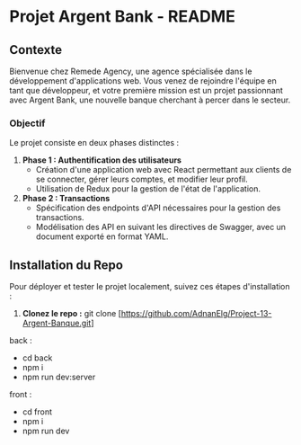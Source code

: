 # Projet Argent Bank - README

## Contexte

Bienvenue chez Remede Agency, une agence spécialisée dans le développement d'applications web. Vous venez de rejoindre l'équipe en tant que développeur, et votre première mission est un projet passionnant avec Argent Bank, une nouvelle banque cherchant à percer dans le secteur.

### Objectif

Le projet consiste en deux phases distinctes :

1. **Phase 1 : Authentification des utilisateurs**
   - Création d'une application web avec React permettant aux clients de se connecter, gérer leurs comptes, et modifier leur profil.
   - Utilisation de Redux pour la gestion de l'état de l'application.
2. **Phase 2 : Transactions**
   - Spécification des endpoints d'API nécessaires pour la gestion des transactions.
   - Modélisation des API en suivant les directives de Swagger, avec un document exporté en format YAML.

## Installation du Repo

Pour déployer et tester le projet localement, suivez ces étapes d'installation :

1. **Clonez le repo :**
   git clone [https://github.com/AdnanElg/Project-13-Argent-Banque.git]

  back :
  - cd back
  - npm i
  - npm run dev:server

  front :
  - cd front
  - npm i
  - npm run dev
